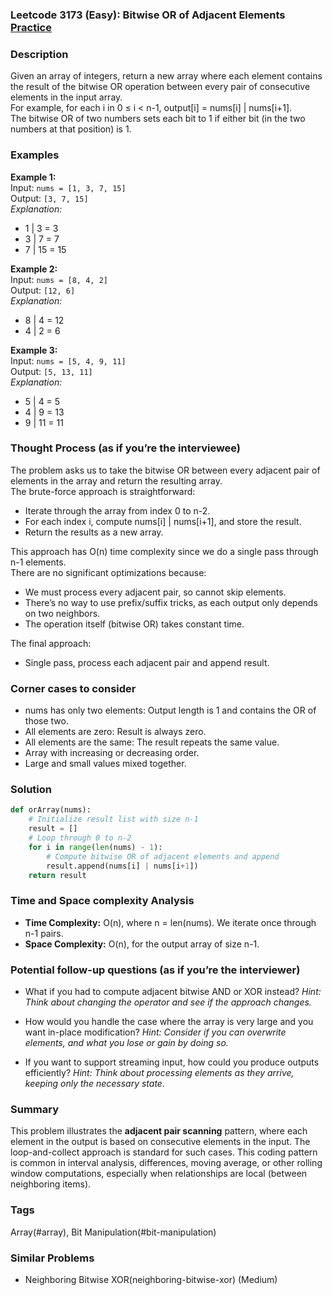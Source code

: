 ### Leetcode 3173 (Easy): Bitwise OR of Adjacent Elements [Practice](https://leetcode.com/problems/bitwise-or-of-adjacent-elements)

### Description  
Given an array of integers, return a new array where each element contains the result of the bitwise OR operation between every pair of consecutive elements in the input array.  
For example, for each i in 0 ≤ i < n-1, output[i] = nums[i] | nums[i+1].  
The bitwise OR of two numbers sets each bit to 1 if either bit (in the two numbers at that position) is 1.

### Examples  

**Example 1:**  
Input: `nums = [1, 3, 7, 15]`  
Output: `[3, 7, 15]`  
*Explanation:*
- 1 | 3 = 3
- 3 | 7 = 7
- 7 | 15 = 15

**Example 2:**  
Input: `nums = [8, 4, 2]`  
Output: `[12, 6]`  
*Explanation:*
- 8 | 4 = 12
- 4 | 2 = 6

**Example 3:**  
Input: `nums = [5, 4, 9, 11]`  
Output: `[5, 13, 11]`  
*Explanation:*
- 5 | 4 = 5
- 4 | 9 = 13
- 9 | 11 = 11

### Thought Process (as if you’re the interviewee)  
The problem asks us to take the bitwise OR between every adjacent pair of elements in the array and return the resulting array.  
The brute-force approach is straightforward:  
- Iterate through the array from index 0 to n-2.  
- For each index i, compute nums[i] | nums[i+1], and store the result.  
- Return the results as a new array.

This approach has O(n) time complexity since we do a single pass through n-1 elements.  
There are no significant optimizations because:  
- We must process every adjacent pair, so cannot skip elements.  
- There’s no way to use prefix/suffix tricks, as each output only depends on two neighbors.  
- The operation itself (bitwise OR) takes constant time.

The final approach:  
- Single pass, process each adjacent pair and append result.

### Corner cases to consider  
- nums has only two elements: Output length is 1 and contains the OR of those two.
- All elements are zero: Result is always zero.
- All elements are the same: The result repeats the same value.
- Array with increasing or decreasing order.
- Large and small values mixed together.

### Solution

```python
def orArray(nums):
    # Initialize result list with size n-1
    result = []
    # Loop through 0 to n-2
    for i in range(len(nums) - 1):
        # Compute bitwise OR of adjacent elements and append
        result.append(nums[i] | nums[i+1])
    return result
```

### Time and Space complexity Analysis  

- **Time Complexity:** O(n), where n = len(nums). We iterate once through n-1 pairs.
- **Space Complexity:** O(n), for the output array of size n-1.

### Potential follow-up questions (as if you’re the interviewer)  

- What if you had to compute adjacent bitwise AND or XOR instead?
  *Hint: Think about changing the operator and see if the approach changes.*

- How would you handle the case where the array is very large and you want in-place modification?
  *Hint: Consider if you can overwrite elements, and what you lose or gain by doing so.*

- If you want to support streaming input, how could you produce outputs efficiently?
  *Hint: Think about processing elements as they arrive, keeping only the necessary state.*

### Summary
This problem illustrates the **adjacent pair scanning** pattern, where each element in the output is based on consecutive elements in the input. The loop-and-collect approach is standard for such cases. This coding pattern is common in interval analysis, differences, moving average, or other rolling window computations, especially when relationships are local (between neighboring items).

### Tags
Array(#array), Bit Manipulation(#bit-manipulation)

### Similar Problems
- Neighboring Bitwise XOR(neighboring-bitwise-xor) (Medium)